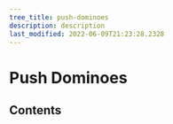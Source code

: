 ```yaml
---
tree_title: push-dominoes
description: description
last_modified: 2022-06-09T21:23:28.2328
---
```


# Push Dominoes

## Contents
